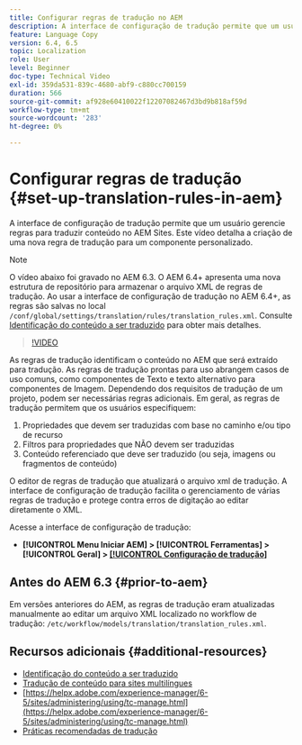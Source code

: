 ```yaml
---
title: Configurar regras de tradução no AEM
description: A interface de configuração de tradução permite que um usuário gerencie regras para traduzir conteúdo no AEM Sites. Este vídeo detalha a criação de uma nova regra de tradução para um componente personalizado.
feature: Language Copy
version: 6.4, 6.5
topic: Localization
role: User
level: Beginner
doc-type: Technical Video
exl-id: 359da531-839c-4680-abf9-c880cc700159
duration: 566
source-git-commit: af928e60410022f12207082467d3bd9b818af59d
workflow-type: tm+mt
source-wordcount: '283'
ht-degree: 0%

---
```


# Configurar regras de tradução {#set-up-translation-rules-in-aem}

A interface de configuração de tradução permite que um usuário gerencie regras para traduzir conteúdo no AEM Sites. Este vídeo detalha a criação de uma nova regra de tradução para um componente personalizado.

>[!NOTE]
>
> O vídeo abaixo foi gravado no AEM 6.3. O AEM 6.4+ apresenta uma nova estrutura de repositório para armazenar o arquivo XML de regras de tradução. Ao usar a interface de configuração de tradução no AEM 6.4+, as regras são salvas no local `/conf/global/settings/translation/rules/translation_rules.xml`. Consulte [Identificação do conteúdo a ser traduzido](https://helpx.adobe.com/experience-manager/6-5/sites/administering/using/tc-rules.html) para obter mais detalhes.

>[!VIDEO](https://video.tv.adobe.com/v/18135?quality=12&learn=on)

As regras de tradução identificam o conteúdo no AEM que será extraído para tradução. As regras de tradução prontas para uso abrangem casos de uso comuns, como componentes de Texto e texto alternativo para componentes de Imagem. Dependendo dos requisitos de tradução de um projeto, podem ser necessárias regras adicionais. Em geral, as regras de tradução permitem que os usuários especifiquem:

1. Propriedades que devem ser traduzidas com base no caminho e/ou tipo de recurso
2. Filtros para propriedades que NÃO devem ser traduzidas
3. Conteúdo referenciado que deve ser traduzido (ou seja, imagens ou fragmentos de conteúdo)

O editor de regras de tradução que atualizará o arquivo xml de tradução. A interface de configuração de tradução facilita o gerenciamento de várias regras de tradução e protege contra erros de digitação ao editar diretamente o XML.

Acesse a interface de configuração de tradução:

* **[!UICONTROL Menu Iniciar AEM] > [!UICONTROL Ferramentas] > [!UICONTROL Geral] > [[!UICONTROL Configuração de tradução]](http://localhost:4502/libs/cq/translation/translationrules/contexts.html)**

## Antes do AEM 6.3 {#prior-to-aem}

Em versões anteriores do AEM, as regras de tradução eram atualizadas manualmente ao editar um arquivo XML localizado no workflow de tradução: `/etc/workflow/models/translation/translation_rules.xml`.

## Recursos adicionais {#additional-resources}

* [Identificação do conteúdo a ser traduzido](https://helpx.adobe.com/experience-manager/6-5/sites/administering/using/tc-rules.html)
* [Tradução de conteúdo para sites multilíngues](https://helpx.adobe.com/experience-manager/6-5/sites/administering/using/translation.html)
* [https://helpx.adobe.com/experience-manager/6-5/sites/administering/using/tc-manage.html](https://helpx.adobe.com/experience-manager/6-5/sites/administering/using/tc-manage.html)
* [Práticas recomendadas de tradução](https://helpx.adobe.com/experience-manager/6-5/sites/administering/using/tc-bp.html)
